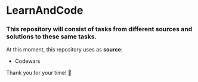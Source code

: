 # LearnAndCode
### This repository will consist of tasks from different sources and solutions to these same tasks.
At this moment, this repository uses as __source__:
  - Codewars

Thank you for your time! :sparkling_heart:
